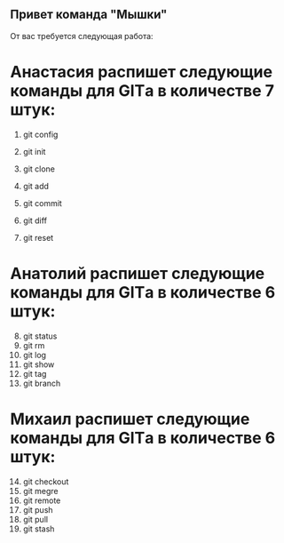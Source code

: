 ## Привет команда "Мышки"
От вас требуется следующая работа:
# Анастасия распишет следующие команды для GITа в количестве 7 штук:

1. git config

2. git init

3. git clone

4. git add

5. git commit

6. git diff

7. git reset

# Анатолий распишет следующие команды для GITа в количестве 6 штук:

8. git status
9. git rm
10. git log
11. git show
12. git tag
13. git branch
# Михаил распишет следующие команды для GITа в количестве 6 штук:

14. git checkout
15. git megre
16. git remote
17. git push
18. git pull
19. git stash
